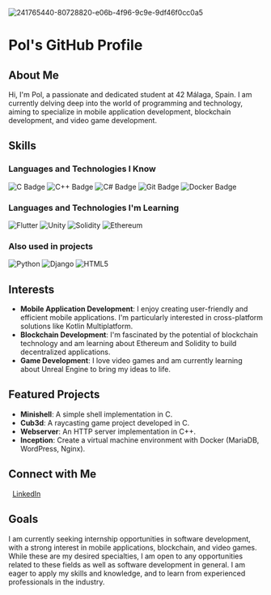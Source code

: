 ![241765440-80728820-e06b-4f96-9c9e-9df46f0cc0a5](https://github.com/pablovilchez/pablovilchez/assets/50591830/565d9aa9-1325-42a8-bd54-ae4c5bc67ea5)

# Pol's GitHub Profile

## About Me

Hi, I'm Pol, a passionate and dedicated student at 42 Málaga, Spain. I am currently delving deep into the world of programming and technology, aiming to specialize in mobile application development, blockchain development, and video game development.

## Skills

### Languages and Technologies I Know

![C Badge](https://img.shields.io/badge/C-A8B9CC?logo=c&logoColor=fff&style=flat)
![C++ Badge](https://img.shields.io/badge/C%2B%2B-00599C?logo=cplusplus&logoColor=fff&style=flat)
![C# Badge](https://img.shields.io/badge/C%23-239120?logo=csharp&logoColor=fff&style=flat)
![Git Badge](https://img.shields.io/badge/Git-F05032?logo=git&logoColor=white)
![Docker Badge](https://img.shields.io/badge/Docker-2496ED?logo=docker&logoColor=white)

### Languages and Technologies I'm Learning

![Flutter](https://img.shields.io/badge/Flutter-02569B?logo=flutter&logoColor=white)
![Unity](https://img.shields.io/badge/Unity-000000?logo=unity&logoColor=white)
![Solidity](https://img.shields.io/badge/Solidity-363636?logo=solidity&logoColor=white)
![Ethereum](https://img.shields.io/badge/Ethereum-3C3C3D?logo=ethereum&logoColor=white)

### Also used in projects

![Python](https://img.shields.io/badge/Python-3776AB?logo=python&logoColor=white)
![Django](https://img.shields.io/badge/Django-092E20?logo=django&logoColor=white)
![HTML5](https://img.shields.io/badge/HTML5-E34F26?logo=html5&logoColor=white)

## Interests

- **Mobile Application Development**: I enjoy creating user-friendly and efficient mobile applications. I'm particularly interested in cross-platform solutions like Kotlin Multiplatform.
- **Blockchain Development**: I'm fascinated by the potential of blockchain technology and am learning about Ethereum and Solidity to build decentralized applications.
- **Game Development**: I love video games and am currently learning about Unreal Engine to bring my ideas to life.


## Featured Projects

- **Minishell**: A simple shell implementation in C.
- **Cub3d**: A raycasting game project developed in C.
- **Webserver**: An HTTP server implementation in C++.
- **Inception**: Create a virtual machine environment with Docker (MariaDB, WordPress, Nginx).

## Connect with Me

&nbsp;&nbsp;[LinkedIn](https://www.linkedin.com/in/pablo-vr-dev/)


## Goals

I am currently seeking internship opportunities in software development, with a strong interest in mobile applications, blockchain, and video games. While these are my desired specialties, I am open to any opportunities related to these fields as well as software development in general. I am eager to apply my skills and knowledge, and to learn from experienced professionals in the industry.
